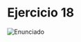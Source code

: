# Ejercicio 18

![Enunciado](https://github.com/Lukas-De-Angelis-Riva/Estructura-Assembly/blob/master/Ejercicio18/Enunciado.JPG)